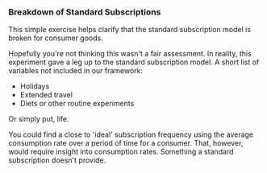 ### Breakdown of Standard Subscriptions

This simple exercise helps clarify that the standard subscription model is broken for consumer goods.

Hopefully you're not thinking this wasn't a fair assessment.
In reality, this experiment gave a leg up to the standard subscription model.
A short list of variables not included in our framework:
- Holidays
- Extended travel
- Diets or other routine experiments

Or simply put, life.

You could find a close to 'ideal' subscription frequency using the average consumption rate over a period of time for
 a consumer. That, however, would require insight into consumption rates.
 Something a standard subscription doesn't provide.
